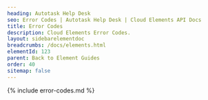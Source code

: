```yaml
---
heading: Autotask Help Desk
seo: Error Codes | Autotask Help Desk | Cloud Elements API Docs
title: Error Codes
description: Cloud Elements Error Codes.
layout: sidebarelementdoc
breadcrumbs: /docs/elements.html
elementId: 123
parent: Back to Element Guides
order: 40
sitemap: false
---
```


{% include error-codes.md %}
